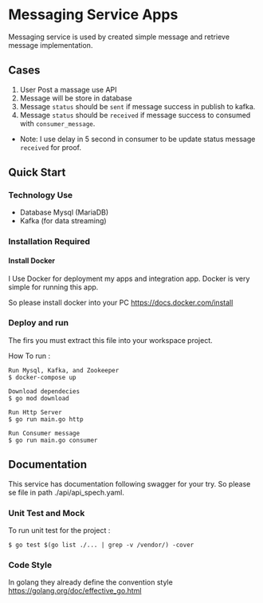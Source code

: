 # Messaging Service Apps
Messaging service is used by created simple message and retrieve message implementation.

## Cases
1. User Post a massage use API 
2. Message will be store in database 
3. Message `status` should be `sent` if message success in publish to kafka.
4. Message `status` should be `received` if message success to consumed with `consumer_message`.
* Note: I use delay in 5 second in consumer to be update status message `received` for proof.

## Quick Start
### Technology Use
* Database Mysql (MariaDB)
* Kafka (for data streaming)

### Installation Required 
#### Install Docker
I Use Docker for deployment my apps and integration app. Docker is very simple for running this app.

So please install docker into your PC https://docs.docker.com/install

### Deploy and run 
The firs you must extract this file into your workspace project.

How To run :

    Run Mysql, Kafka, and Zookeeper
    $ docker-compose up   
    
    Download dependecies 
    $ go mod download
    
    Run Http Server
    $ go run main.go http
     
    Run Consumer message
    $ go run main.go consumer

## Documentation
This service has documentation following swagger for your try. So please se file in path ./api/api_spech.yaml.

### Unit Test and Mock
To run unit test for the project :

    $ go test $(go list ./... | grep -v /vendor/) -cover
        
### Code Style

In golang they already define the convention style https://golang.org/doc/effective_go.html
